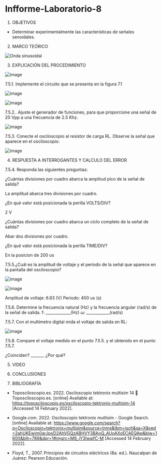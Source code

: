 # Infforme-Laboratorio-8

1. OBJETIVOS

-	Determinar experimentalmente las características de señales senoidales.


2. MARCO TEÓRICO 

![Onda sinusoidal](https://user-images.githubusercontent.com/93899720/154051802-7220b315-94e7-4c42-a0b2-0fa3ec70419b.jpg)


3. EXPLICACIÓN DEL PROCEDIMIENTO

![image](https://user-images.githubusercontent.com/93899720/153695107-3e59fe1e-50b9-4db8-8ebe-88bb5c088ae4.png)

7.5.1. Implemente el circuito que se presenta en la figura 7.1

![image](https://user-images.githubusercontent.com/93899720/153695131-56682eb5-12e7-450e-8150-97ec5fb084fd.png)

![image](https://user-images.githubusercontent.com/93899720/154052193-177a9206-d8b9-4e93-b195-d652962aa418.png)

7.5.2.. Ajuste el generador de funciones, para que proporcione una señal de 20 Vpp a una frecuencia de 2.5 Khz.

![image](https://user-images.githubusercontent.com/93899720/154052845-f826cc27-85fb-489e-95a5-d0f38a196f3f.png)

7.5.3. Conecte el osciloscopio al resistor de carga RL. Observe la señal que aparece en el osciloscopio.

![image](https://user-images.githubusercontent.com/93899720/154055542-c88109e7-aef0-4972-8907-35a56efaa122.png)


4. RESPUESTA A INTERROGANTES Y CALCULO DEL ERROR

7.5.4. Responda las siguientes preguntas:

¿Cuántas divisiones por cuadro abarca la amplitud pico de la señal de salida?

La amplitud abarca tres divisiones por cuadro.

¿En qué valor está posicionada la perilla VOLTS/DIV?

2 V 

¿Cuántas divisiones por cuadro abarca un ciclo completo de la señal de salida?

Abar dos divisiones por cuadro.

¿En qué valor está posicionada la perilla TIME/DIV? 

En la posicion de 200 us 

7.5.5.¿Cuál es la amplitud de voltaje y el periodo de la señal que aparece en la pantalla del osciloscopio?

![image](https://user-images.githubusercontent.com/93899720/154055652-ad12e0f0-9e9d-4796-adca-c0b6ec6567fe.png)

![image](https://user-images.githubusercontent.com/93899720/154055734-8bbbe407-11f1-4b78-af77-9600b5bc961f.png)

Amplitud de voltaje: 6.83 (V)
Periodo: 400 us (s)

7.5.6. Determine la frecuencia natural (Hz) y la frecuencia angular (rad/s) de la señal de
salida.
f: _____________(Hz)
ω: ____________(rad/s)

7.5.7. Con el multímetro digital mida el voltaje de salida en RL:

![image](https://user-images.githubusercontent.com/93899720/154053014-901535d2-f279-45e6-a2f6-3e20e03cf5c1.png)

7.5.8. Compare el voltaje medido en el punto 7.5.5. y el obtenido en el punto 7.5.7.

¿Coinciden? _______ ¿Por qué?

5. VIDEO


6. CONCLUSIONES


7. BIBLIOGRAFÍA

-	Toposciloscopio.es. 2022. Osciloscopio tektronix multisim 14 🏅 Toposciloscopio.es. [online] Available at: <https://toposciloscopio.es/osciloscopio-tektronix-multisim-14> [Accessed 14 February 2022].

-	Google.com. 2022. Osciloscopio tektronix multisim - Google Search. [online] Available at: <https://www.google.com/search?q=Osciloscopio+tektronix+multisim&source=lnms&tbm=isch&sa=X&ved=2ahUKEwim0arJpoD2AhVGQzABHVY3BAoQ_AUoAXoECAEQAw&biw=1600&bih=789&dpr=1#imgrc=M9_jY3lwajfC-M> [Accessed 14 February 2022].

-	Floyd, T., 2007. Principios de circuitos eléctricos (8a. ed.). Naucalpan de Juárez: Pearson Educación.

